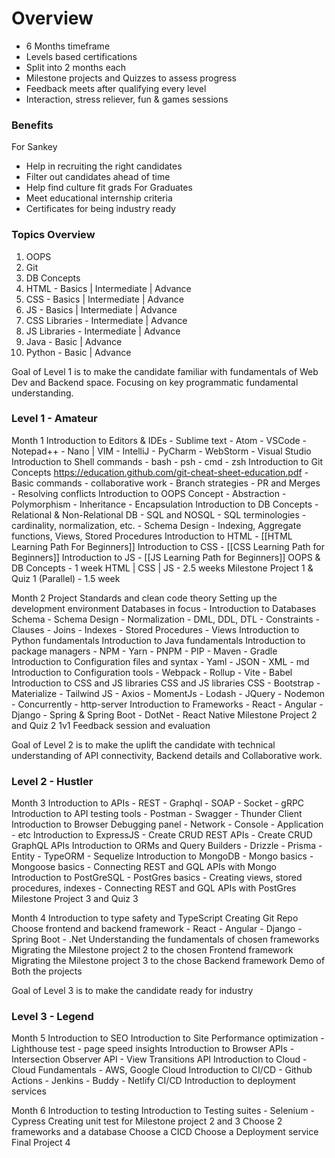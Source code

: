 # Overview
- 6 Months timeframe
- Levels based certifications
- Split into 2 months each
- Milestone projects and Quizzes to assess progress
- Feedback meets after qualifying every level
- Interaction, stress reliever, fun & games sessions
### Benefits
For Sankey
- Help in recruiting the right candidates
- Filter out candidates ahead of time
- Help find culture fit grads
For Graduates
- Meet educational internship criteria
- Certificates for being industry ready

### Topics Overview
1. OOPS
2. Git 
3. DB Concepts
4. HTML - Basics | Intermediate | Advance
5. CSS - Basics | Intermediate | Advance
6. JS - Basics | Intermediate | Advance
7. CSS Libraries - Intermediate | Advance
8. JS Libraries - Intermediate | Advance
9. Java - Basic | Advance
10. Python - Basic | Advance

Goal of Level 1 is to make the candidate familiar with fundamentals of Web Dev and Backend space. Focusing on key programmatic fundamental understanding.
### Level 1 - Amateur
Month 1
	Introduction to Editors & IDEs
		- Sublime text
		- Atom
		- VSCode
		- Notepad++
		- Nano | VIM
		- IntelliJ
		- PyCharm
		- WebStorm
		- Visual Studio
	Introduction to Shell commands
		- bash
		- psh
		- cmd
		- zsh
	Introduction to Git Concepts
		https://education.github.com/git-cheat-sheet-education.pdf
		- Basic commands
		- collaborative work
		- Branch strategies
		- PR and Merges
		- Resolving conflicts
	Introduction to OOPS Concept
		- Abstraction
		- Polymorphism
		- Inheritance
		- Encapsulation
	Introduction to DB Concepts
		- Relational & Non-Relational DB
		- SQL and NOSQL
		- SQL terminologies - cardinality, normalization, etc.
		- Schema Design
		- Indexing, Aggregate functions, Views, Stored Procedures
	Introduction to HTML
		- [[HTML Learning Path For Beginners]]
	Introduction to CSS
		- [[CSS Learning Path for Beginners]]
	Introduction to JS
		- [[JS Learning Path for Beginners]]
	OOPS & DB Concepts - 1 week
	HTML | CSS | JS - 2.5 weeks
	Milestone Project 1 & Quiz 1 (Parallel) - 1.5 week 

Month 2
	Project Standards and clean code theory
	Setting up the development environment
	Databases in focus
		- Introduction to Databases Schema
		- Schema Design
		- Normalization
		- DML, DDL, DTL
		- Constraints
		- Clauses
		- Joins
		- Indexes
		- Stored Procedures
		- Views
	Introduction to Python fundamentals
	Introduction to Java fundamentals
	Introduction to package managers
		- NPM
		- Yarn
		- PNPM
		- PIP
		- Maven
		- Gradle
	Introduction to Configuration files and syntax
		- Yaml
		- JSON
		- XML
		- md
	Introduction to Configuration tools
		- Webpack
		- Rollup
		- Vite
		- Babel
	Introduction to CSS and JS libraries
		CSS and JS libraries 
			CSS
				- Bootstrap
				- Materialize
				- Tailwind
			JS
				- Axios 
				- MomentJs
				- Lodash
				- JQuery
				- Nodemon
				- Concurrently
				- http-server
	Introduction to Frameworks
		- React
		- Angular
		- Django
		- Spring & Spring Boot
		- DotNet
		- React Native
	Milestone Project 2 and Quiz 2
	1v1 Feedback session and evaluation

Goal of Level 2 is to make the uplift the candidate with technical understanding of API connectivity, Backend details and Collaborative work.
### Level 2 - Hustler
Month 3
	Introduction to APIs
		- REST
		- Graphql
		- SOAP
		- Socket
		- gRPC
	Introduction to API testing tools
		- Postman
		- Swagger
		- Thunder Client
	Introduction to Browser Debugging panel
		- Network
		- Console
		- Application
		- etc
	Introduction to ExpressJS
		- Create CRUD REST APIs
		- Create CRUD GraphQL APIs
	Introduction to ORMs and Query Builders
		- Drizzle
		- Prisma
		- Entity
		- TypeORM
		- Sequelize
	Introduction to MongoDB
		- Mongo basics
		- Mongoose basics
		- Connecting REST and GQL APIs with Mongo
	Introduction to PostGreSQL
		- PostGres basics
		- Creating views, stored procedures, indexes
		- Connecting REST and GQL APIs with PostGres
	Milestone Project 3 and Quiz 3

Month 4
	Introduction to type safety and TypeScript
	Creating Git Repo
	Choose frontend and backend framework
		- React
		- Angular
		- Django
		- Spring Boot
		- .Net
	Understanding the fundamentals of chosen frameworks
	Migrating the Milestone project 2 to the chosen Frontend framework
	Migrating the Milestone project 3 to the chose Backend framework
	Demo of Both the projects 


Goal of Level 3 is to make the candidate ready for industry
### Level 3 - Legend
Month 5
	Introduction to SEO
	Introduction to Site Performance optimization
		- Lighthouse test
		- page speed insights
	Introduction to Browser APIs
		- Intersection Observer API
		- View Transitions API
	Introduction to Cloud
		- Cloud Fundamentals
		- AWS, Google Cloud
	Introduction to CI/CD
		- Github Actions
		- Jenkins
		- Buddy
		- Netlify CI/CD
	Introduction to deployment services

Month 6
	Introduction to testing
	Introduction to Testing suites
		- Selenium
		- Cypress
	Creating unit test for Milestone project 2 and 3
	Choose 2 frameworks and a database
	Choose a CICD
	Choose a Deployment service
	Final Project 4
